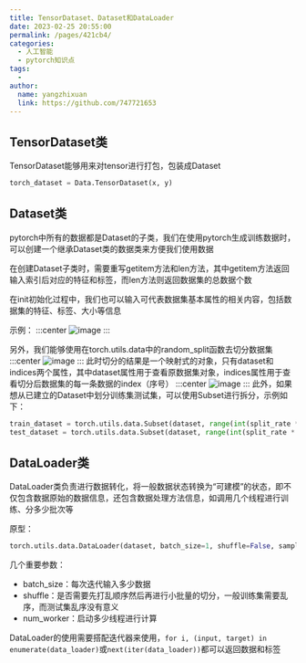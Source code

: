 ```yaml
---
title: TensorDataset、Dataset和DataLoader
date: 2023-02-25 20:55:00
permalink: /pages/421cb4/
categories:
  - 人工智能
  - pytorch知识点
tags:
  - 
author: 
  name: yangzhixuan
  link: https://github.com/747721653
---
```

## TensorDataset类
TensorDataset能够用来对tensor进行打包，包装成Dataset
```python
torch_dataset = Data.TensorDataset(x, y)
```


## Dataset类
pytorch中所有的数据都是Dataset的子类，我们在使用pytorch生成训练数据时，可以创建一个继承Dataset类的数据类来方便我们使用数据

在创建Dataset子类时，需要重写getitem方法和len方法，其中getitem方法返回输入索引后对应的特征和标签，而len方法则返回数据集的总数据个数

在init初始化过程中，我们也可以输入可代表数据集基本属性的相关内容，包括数据集的特征、标签、大小等信息

示例：
:::center
![image](https://cdn.jsdelivr.net/gh/747721653/picx-images-hosting@master/pytorch/image.714yiayvcs00.jpg)
:::

另外，我们能够使用在torch.utils.data中的random_split函数去切分数据集
:::center
![image](https://cdn.jsdelivr.net/gh/747721653/picx-images-hosting@master/pytorch/image.7a06ftd026c0.jpg)
:::
此时切分的结果是一个映射式的对象，只有dataset和indices两个属性，其中dataset属性用于查看原数据集对象，indices属性用于查看切分后数据集的每一条数据的index（序号）
:::center
![image](https://cdn.jsdelivr.net/gh/747721653/picx-images-hosting@master/pytorch/image.4yv62f50y080.jpg)
:::
此外，如果想从已建立的Dataset中划分训练集测试集，可以使用Subset进行拆分，示例如下：
```python
train_dataset = torch.utils.data.Subset(dataset, range(int(split_rate * dataset.lens)))
test_dataset = torch.utils.data.Subset(dataset, range(int(split_rate * dataset.lens), dataset.lens))
```



## DataLoader类
DataLoader类负责进行数据转化，将一般数据状态转换为“可建模”的状态，即不仅包含数据原始的数据信息，还包含数据处理方法信息，如调用几个线程进行训练、分多少批次等

原型：
```python
torch.utils.data.DataLoader(dataset, batch_size=1, shuffle=False, sampler=None, batch_sampler=None, num_workers=0, collate_fn=None, pin_memory=False, drop_last=False, timeout=0, worker_init_fn=None, multiprocessing_context=None, generator=None, *, prefetch_factor=2, persistent_workers=False)
```
几个重要参数：

* batch_size：每次迭代输入多少数据
* shuffle：是否需要先打乱顺序然后再进行小批量的切分，一般训练集需要乱序，而测试集乱序没有意义
* num_worker：启动多少线程进行计算

DataLoader的使用需要搭配迭代器来使用，`for i, (input, target) in enumerate(data_loader)`或`next(iter(data_loader))`都可以返回数据和标签